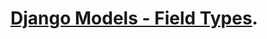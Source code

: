 # [Django Models - Field Types](https://docs.djangoproject.com/en/4.0/ref/models/fields/#autofield).